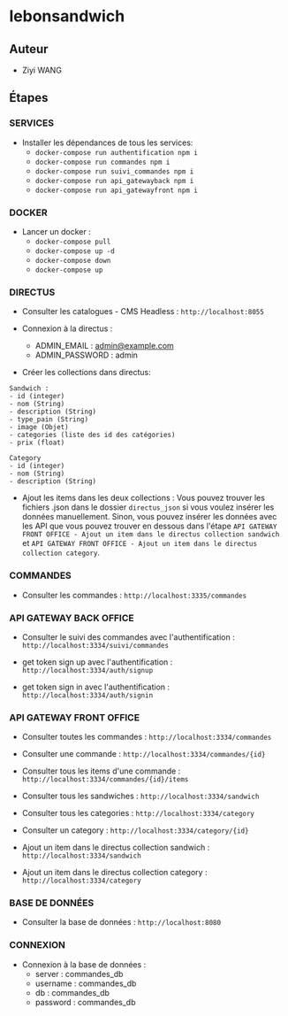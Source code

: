 # lebonsandwich

## Auteur
- Ziyi WANG


## Étapes
### SERVICES
- Installer les dépendances de tous les services:
  - `docker-compose run authentification npm i`
  - `docker-compose run commandes npm i`
  - `docker-compose run suivi_commandes npm i`
  - `docker-compose run api_gatewayback npm i`
  - `docker-compose run api_gatewayfront npm i`

### DOCKER
- Lancer un docker :
  - `docker-compose pull`
  - `docker-compose up -d`
  - `docker-compose down`
  - `docker-compose up`

### DIRECTUS
- Consulter les catalogues - CMS Headless  :
`http://localhost:8055`

- Connexion à la directus :
  - ADMIN_EMAIL : admin@example.com
  - ADMIN_PASSWORD : admin

- Créer les collections dans directus:
```
Sandwich :
- id (integer)
- nom (String)
- description (String)
- type_pain (String)
- image (Objet)
- categories (liste des id des catégories)
- prix (float)

```
```
Category
- id (integer)
- nom (String)
- description (String)
```

- Ajout les items dans les deux collections :
Vous pouvez trouver les fichiers .json dans le dossier `directus_json` si vous voulez insérer les données manuellement. Sinon, vous pouvez insérer les données avec les API que vous pouvez trouver en dessous dans l'étape `API GATEWAY FRONT OFFICE - Ajout un item dans le directus collection sandwich` et  `API GATEWAY FRONT OFFICE - Ajout un item dans le directus collection category`.

### COMMANDES
- Consulter les commandes :
`http://localhost:3335/commandes`


### API GATEWAY BACK OFFICE
- Consulter le suivi des commandes avec l'authentification :
`http://localhost:3334/suivi/commandes`

- get token sign up avec l'authentification :
`http://localhost:3334/auth/signup`

- get token sign in avec l'authentification :
`http://localhost:3334/auth/signin`


### API GATEWAY FRONT OFFICE
- Consulter toutes les commandes :
`http://localhost:3334/commandes`

- Consulter une commande :
`http://localhost:3334/commandes/{id}`

- Consulter tous les items d'une commande :
`http://localhost:3334/commandes/{id}/items`

- Consulter tous les sandwiches :
`http://localhost:3334/sandwich`

- Consulter tous les categories :
`http://localhost:3334/category`

- Consulter un category :
`http://localhost:3334/category/{id}`

- Ajout un item dans le directus collection sandwich :
`http://localhost:3334/sandwich`

- Ajout un item dans le directus collection category :
`http://localhost:3334/category`


### BASE DE DONNÉES
- Consulter la base de données :
`http://localhost:8080`


### CONNEXION
- Connexion à la base de données :
  - server : commandes_db
  - username : commandes_db
  - db : commandes_db
  - password : commandes_db




